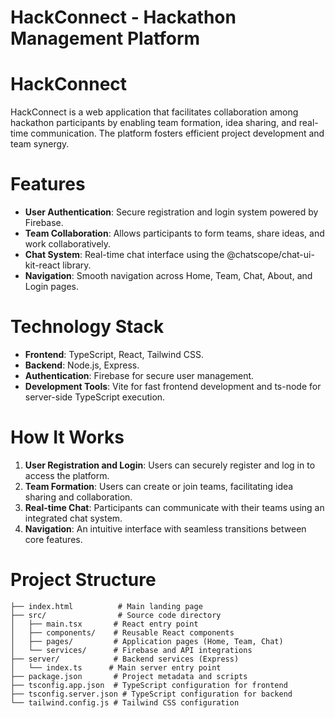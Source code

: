 # HackConnect - Hackathon Management Platform

# HackConnect

HackConnect is a web application that facilitates collaboration among hackathon participants by enabling team formation, idea sharing, and real-time communication. The platform fosters efficient project development and team synergy.

# Features

- **User Authentication**: Secure registration and login system powered by Firebase.
- **Team Collaboration**: Allows participants to form teams, share ideas, and work collaboratively.
- **Chat System**: Real-time chat interface using the @chatscope/chat-ui-kit-react library.
- **Navigation**: Smooth navigation across Home, Team, Chat, About, and Login pages.

# Technology Stack

- **Frontend**: TypeScript, React, Tailwind CSS.
- **Backend**: Node.js, Express.
- **Authentication**: Firebase for secure user management.
- **Development Tools**: Vite for fast frontend development and ts-node for server-side TypeScript execution.

# How It Works

1. **User Registration and Login**: Users can securely register and log in to access the platform.
2. **Team Formation**: Users can create or join teams, facilitating idea sharing and collaboration.
3. **Real-time Chat**: Participants can communicate with their teams using an integrated chat system.
4. **Navigation**: An intuitive interface with seamless transitions between core features.

# Project Structure

```
├── index.html          # Main landing page
├── src/                # Source code directory
│   ├── main.tsx       # React entry point
│   ├── components/    # Reusable React components
│   ├── pages/         # Application pages (Home, Team, Chat)
│   └── services/      # Firebase and API integrations
├── server/            # Backend services (Express)
│   └── index.ts      # Main server entry point
├── package.json       # Project metadata and scripts
├── tsconfig.app.json  # TypeScript configuration for frontend
├── tsconfig.server.json # TypeScript configuration for backend
└── tailwind.config.js # Tailwind CSS configuration
```

